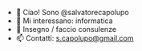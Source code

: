 - 👋 Ciao! Sono @salvatorecapolupo
- 👀 Mi interessano: informatica
- 🌱 Insegno / faccio consulenze
- 📫 Contatti: s.capolupo@gmail.com

<!---
salvatorecapolupo/salvatorecapolupo is a ✨ special ✨ repository because its `README.md` (this file) appears on your GitHub profile.
You can click the Preview link to take a look at your changes.
--->
